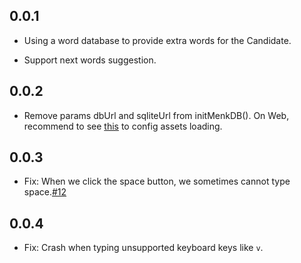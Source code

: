 ## 0.0.1

* Using a word database to provide extra words for the Candidate.

* Support next words suggestion.

## 0.0.2

* Remove params dbUrl and sqliteUrl from initMenkDB(). On Web, recommend to see [this](https://docs.flutter.dev/platform-integration/web/initialization#initializing-the-engine) to config assets loading.

## 0.0.3

* Fix: When we click the space button, we sometimes cannot type space.[#12](https://github.com/Satsrag/embed_input/issues/12)

## 0.0.4

* Fix: Crash when typing unsupported keyboard keys like `v`.
